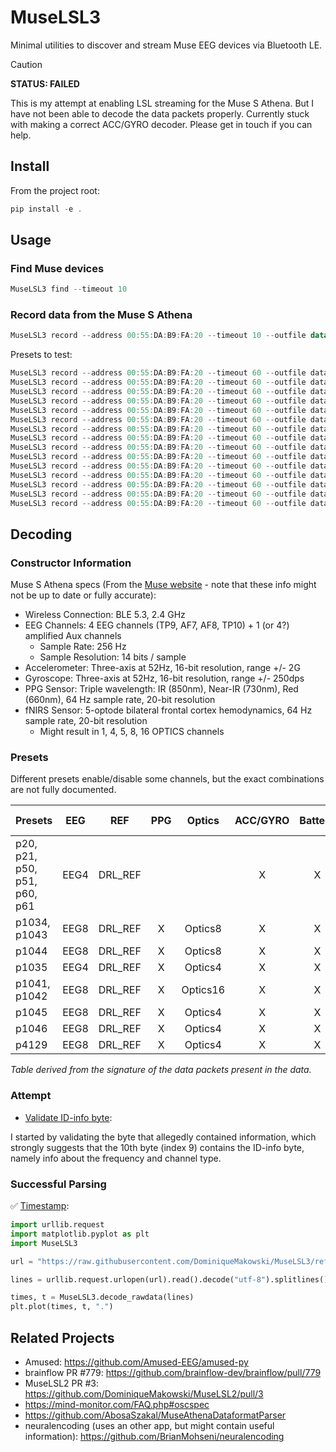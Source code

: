 # MuseLSL3

Minimal utilities to discover and stream Muse EEG devices via Bluetooth LE.

> [!CAUTION]
> **STATUS: FAILED**
> 
> This is my attempt at enabling LSL streaming for the Muse S Athena. But I have not been able to decode the data packets properly. Currently stuck with making a correct ACC/GYRO decoder. Please get in touch if you can help.

## Install

From the project root:

```powershell
pip install -e .
```

## Usage

### Find Muse devices

```powershell
MuseLSL3 find --timeout 10
```

### Record data from the Muse S Athena

```powershell
MuseLSL3 record --address 00:55:DA:B9:FA:20 --timeout 10 --outfile data.txt --preset p1035
```

Presets to test:

```powershell
MuseLSL3 record --address 00:55:DA:B9:FA:20 --timeout 60 --outfile data_raw/data_p20.txt --preset p20
MuseLSL3 record --address 00:55:DA:B9:FA:20 --timeout 60 --outfile data_raw/data_p21.txt --preset p21
MuseLSL3 record --address 00:55:DA:B9:FA:20 --timeout 60 --outfile data_raw/data_p50.txt --preset p50 
MuseLSL3 record --address 00:55:DA:B9:FA:20 --timeout 60 --outfile data_raw/data_p51.txt --preset p51
MuseLSL3 record --address 00:55:DA:B9:FA:20 --timeout 60 --outfile data_raw/data_p60.txt --preset p60
MuseLSL3 record --address 00:55:DA:B9:FA:20 --timeout 60 --outfile data_raw/data_p61.txt --preset p61
MuseLSL3 record --address 00:55:DA:B9:FA:20 --timeout 60 --outfile data_raw/data_p1034.txt --preset p1034
MuseLSL3 record --address 00:55:DA:B9:FA:20 --timeout 60 --outfile data_raw/data_p1035.txt --preset p1035
MuseLSL3 record --address 00:55:DA:B9:FA:20 --timeout 60 --outfile data_raw/data_p1041.txt --preset p1041
MuseLSL3 record --address 00:55:DA:B9:FA:20 --timeout 60 --outfile data_raw/data_p1042.txt --preset p1042
MuseLSL3 record --address 00:55:DA:B9:FA:20 --timeout 60 --outfile data_raw/data_p1043.txt --preset p1043
MuseLSL3 record --address 00:55:DA:B9:FA:20 --timeout 60 --outfile data_raw/data_p1044.txt --preset p1044
MuseLSL3 record --address 00:55:DA:B9:FA:20 --timeout 60 --outfile data_raw/data_p1045.txt --preset p1045
MuseLSL3 record --address 00:55:DA:B9:FA:20 --timeout 60 --outfile data_raw/data_p1046.txt --preset p1046
MuseLSL3 record --address 00:55:DA:B9:FA:20 --timeout 60 --outfile data_raw/data_p4129.txt --preset p4129
```



## Decoding

### Constructor Information

Muse S Athena specs (From the [Muse website](https://eu.choosemuse.com/products/muse-s-athena) - note that these info might not be up to date or fully accurate):
- Wireless Connection: BLE 5.3, 2.4 GHz
- EEG Channels: 4 EEG channels (TP9, AF7, AF8, TP10) + 1 (or 4?) amplified Aux channels
  - Sample Rate: 256 Hz
  - Sample Resolution: 14 bits / sample
- Accelerometer: Three-axis at 52Hz, 16-bit resolution, range +/- 2G
- Gyroscope: Three-axis at 52Hz, 16-bit resolution, range +/- 250dps
- PPG Sensor: Triple wavelength: IR (850nm), Near-IR (730nm), Red (660nm), 64 Hz sample rate, 20-bit resolution
- fNIRS Sensor: 5-optode bilateral frontal cortex hemodynamics, 64 Hz sample rate, 20-bit resolution
  - Might result in 1, 4, 5, 8, 16 OPTICS channels

### Presets

Different presets enable/disable some channels, but the exact combinations are not fully documented.

| Presets                                 | EEG   | REF     | PPG     | Optics   | ACC/GYRO | Battery | Red LED |
|-----------------------------------------|:-----:|:-------:|:-------:|:--------:|:--------:|:-------:|:--------|
| p20, p21, p50, p51, p60, p61            | EEG4  | DRL_REF |         |          |    X     |    X    |   off   |
| p1034, p1043                            | EEG8  | DRL_REF |    X    | Optics8  |    X     |    X    | bright  |
| p1044                                   | EEG8  | DRL_REF |    X    | Optics8  |    X     |    X    |  dim    |
| p1035                                   | EEG4  | DRL_REF |    X    | Optics4  |    X     |    X    |  dim    |
| p1041, p1042                            | EEG8  | DRL_REF |    X    | Optics16 |    X     |    X    | bright  |
| p1045                                   | EEG8  | DRL_REF |    X    | Optics4  |    X     |    X    |  dim    |
| p1046                                   | EEG8  | DRL_REF |    X    | Optics4  |    X     |    X    |   —     |
| p4129                                   | EEG8  | DRL_REF |    X    | Optics4  |    X     |    X    |  dim    |

*Table derived from the signature of the data packets present in the data.*

### Attempt 

- [Validate ID-info byte](./decoding_attempts/validate_IDByte.py):

I started by validating the byte that allegedly contained information, which strongly suggests that the 10th byte (index 9) contains the ID-info byte, namely info about the frequency and channel type.


### Successful Parsing

✅ [Timestamp](./decoding_attempts/validate_Timestamp.py):

```python
import urllib.request
import matplotlib.pyplot as plt
import MuseLSL3

url = "https://raw.githubusercontent.com/DominiqueMakowski/MuseLSL3/refs/heads/main/decoding_attempts/data_raw/data_p1034.txt"

lines = urllib.request.urlopen(url).read().decode("utf-8").splitlines()

times, t = MuseLSL3.decode_rawdata(lines)
plt.plot(times, t, ".")
```

## Related Projects

- Amused: https://github.com/Amused-EEG/amused-py
- brainflow PR #779: https://github.com/brainflow-dev/brainflow/pull/779
- MuseLSL2 PR #3: https://github.com/DominiqueMakowski/MuseLSL2/pull/3
- https://mind-monitor.com/FAQ.php#oscspec
- https://github.com/AbosaSzakal/MuseAthenaDataformatParser
- neuralencoding (uses an other app, but might contain useful information): https://github.com/BrianMohseni/neuralencoding
